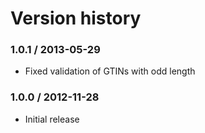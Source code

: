 # Version history

### 1.0.1 / 2013-05-29

  * Fixed validation of GTINs with odd length

### 1.0.0 / 2012-11-28

  * Initial release
